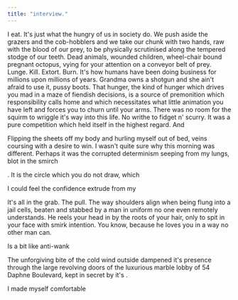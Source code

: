 ```yaml
---
title: "interview."
---
```


<!-- START -->

<!-- Scene 1 START -->
<!-- Chapter about the interview with a company  -->

<!-- We eat. -->
I eat. It's just what the hungry of us in society do. We push aside the grazers and the cob-hobblers and we take our chunk with two hands, raw with the blood of our prey, to be physically scrutinised along the tempered stodge of our teeth. Dead animals, wounded children, wheel-chair bound pregnant octopus, vying for your attention on a conveyor belt of prey. Lunge. Kill. Extort. Burn. It's how humans have been doing business for millions upon millions of years. Grandma owns a shotgun and she ain't afraid to use it, pussy boots. That hunger, the kind of hunger which drives you mad in a maze of fiendish decisions, is a source of premonition which responsibility calls home and which necessitates what little animation you have left and forces you to churn until your arms. There was no room for the squirm to wriggle it's way into this life. No writhe to fidget n' scurry. It was a pure competition which held itself in the highest regard. And

Flipping the sheets off my body and hurling myself out of bed, veins coursing with a desire to win. I wasn't quite sure why this morning was different. Perhaps it was the corrupted determinism seeping from my lungs, blot in the smirch

. It is the circle which you do not draw, which

I could feel the confidence extrude from my





It's all in the grab. The pull. The way shoulders align when being flung into a jail cells, beaten and stabbed by a man in uniform no one even remotely understands. He reels your head in by the roots of your hair, only to spit in your face with smirk intention. You know, because he loves you in a way no other man can.

<!-- Meditation -->

Is a bit like anti-wank





<!-- At the lobby -->

The unforgiving bite of the cold wind outside dampened it's presence through the large revolving doors of the luxurious marble lobby of 54 Daphne Boulevard, kept in secret by it's .




I made myself comfortable

<!-- At the office building for the interview -->

